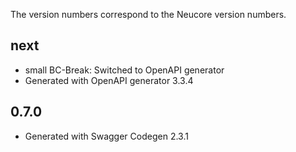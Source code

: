 
The version numbers correspond to the Neucore version numbers.

## next

- small BC-Break: Switched to OpenAPI generator
- Generated with OpenAPI generator 3.3.4

## 0.7.0

- Generated with Swagger Codegen 2.3.1

